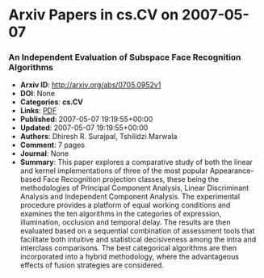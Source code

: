 # Arxiv Papers in cs.CV on 2007-05-07
### An Independent Evaluation of Subspace Face Recognition Algorithms
- **Arxiv ID**: http://arxiv.org/abs/0705.0952v1
- **DOI**: None
- **Categories**: **cs.CV**
- **Links**: [PDF](http://arxiv.org/pdf/0705.0952v1)
- **Published**: 2007-05-07 19:19:55+00:00
- **Updated**: 2007-05-07 19:19:55+00:00
- **Authors**: Dhiresh R. Surajpal, Tshilidzi Marwala
- **Comment**: 7 pages
- **Journal**: None
- **Summary**: This paper explores a comparative study of both the linear and kernel implementations of three of the most popular Appearance-based Face Recognition projection classes, these being the methodologies of Principal Component Analysis, Linear Discriminant Analysis and Independent Component Analysis. The experimental procedure provides a platform of equal working conditions and examines the ten algorithms in the categories of expression, illumination, occlusion and temporal delay. The results are then evaluated based on a sequential combination of assessment tools that facilitate both intuitive and statistical decisiveness among the intra and interclass comparisons. The best categorical algorithms are then incorporated into a hybrid methodology, where the advantageous effects of fusion strategies are considered.




